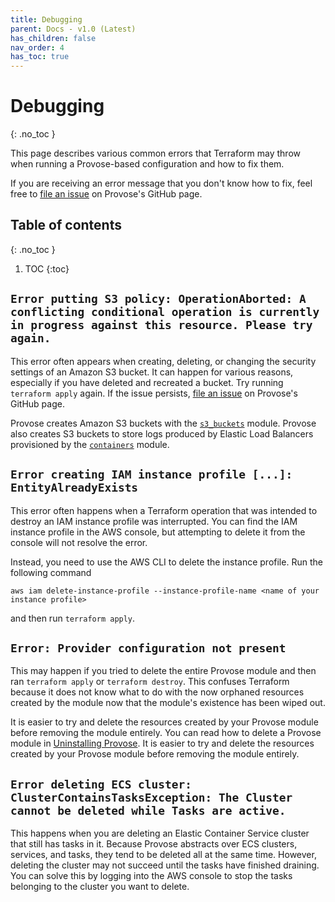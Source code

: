 ```yaml
---
title: Debugging
parent: Docs - v1.0 (Latest)
has_children: false
nav_order: 4
has_toc: true
---
```


<!-- prettier-ignore-start -->
# Debugging
{: .no_toc }
<!-- prettier-ignore-end -->

This page describes various common errors that Terraform may throw when running a Provose-based configuration and how to fix them.

If you are receiving an error message that you don't know how to fix, feel free to [file an issue](https://github.com/provose/provose/issues) on Provose's GitHub page.

<!-- prettier-ignore-start -->
## Table of contents
{: .no_toc }
<!-- prettier-ignore-end -->

<!-- prettier-ignore-start -->

1. TOC
{:toc}
<!-- prettier-ignore-end -->

## `Error putting S3 policy: OperationAborted: A conflicting conditional operation is currently in progress against this resource. Please try again.`

This error often appears when creating, deleting, or changing the security settings of an Amazon S3 bucket. It can happen for various reasons, especially if you have deleted and recreated a bucket. Try running `terraform apply` again. If the issue persists, [file an issue](https://github.com/provose/provose/issues) on Provose's GitHub page.

Provose creates Amazon S3 buckets with the [`s3_buckets`](../reference/s3_buckets) module. Provose also creates S3 buckets to store logs produced by Elastic Load Balancers provisioned by the [`containers`](../reference/containers) module.

## `Error creating IAM instance profile [...]: EntityAlreadyExists`

This error often happens when a Terraform operation that was intended to destroy an IAM instance profile was interrupted. You can find the IAM instance profile in the AWS console, but attempting to delete it from the console will not resolve the error.

Instead, you need to use the AWS CLI to delete the instance profile. Run the following command

```
aws iam delete-instance-profile --instance-profile-name <name of your instance profile>
```

and then run `terraform apply`.

## `Error: Provider configuration not present`

This may happen if you tried to delete the entire Provose module and then ran `terraform apply` or `terraform destroy`. This confuses Terraform because it does not know what to do with the now orphaned resources created by the module now that the module's existence has been wiped out.

It is easier to try and delete the resources created by your Provose module before removing the module entirely. You can read how to delete a Provose module in [Uninstalling Provose](../uninstalling/).
It is easier to try and delete the resources created by your Provose module before removing the module entirely.

## `Error deleting ECS cluster: ClusterContainsTasksException: The Cluster cannot be deleted while Tasks are active.`

This happens when you are deleting an Elastic Container Service cluster that still has tasks in it. Because Provose abstracts over ECS clusters, services, and tasks, they tend to be deleted all at the same time. However, deleting the cluster may not succeed until the tasks have finished draining. You can solve this by logging into the AWS console to stop the tasks belonging to the cluster you want to delete.
